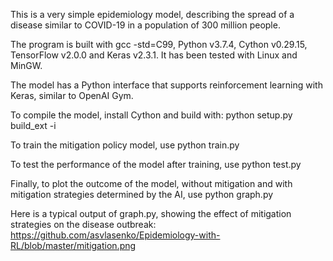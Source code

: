 This is a very simple epidemiology model, describing the spread of a disease
similar to COVID-19 in a population of 300 million people.

The program is built with gcc -std=C99, Python v3.7.4, Cython v0.29.15,
TensorFlow v2.0.0 and Keras v2.3.1.  It has been tested with Linux and MinGW.

The model has a Python interface that supports reinforcement learning with
Keras, similar to OpenAI Gym.

To compile the model, install Cython and build with:
  python setup.py build_ext -i

To train the mitigation policy model, use
  python train.py

To test the performance of the model after training, use
  python test.py

Finally, to plot the outcome of the model, without mitigation and with
mitigation strategies determined by the AI, use
  python graph.py

Here is a typical output of graph.py, showing the effect of mitigation
strategies on the disease outbreak:
https://github.com/asvlasenko/Epidemiology-with-RL/blob/master/mitigation.png
